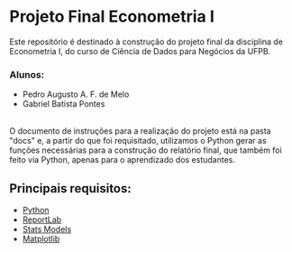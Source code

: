 # Projeto Final Econometria I

Este repositório é destinado à construção do projeto final da disciplina de Econometria I, do curso de Ciência de Dados para Negócios da UFPB. 

### Alunos:
- Pedro Augusto A. F. de Melo
- Gabriel Batista Pontes
  
<br>
O documento de instruções para a realização do projeto está na pasta "docs" e, a partir do que foi requisitado, utilizamos o Python gerar as funções necessárias para a construção do relatório final, que também foi feito via Python, apenas para o aprendizado dos estudantes.
<br>

## Principais requisitos:

- [Python](https://docs.python.org/3/)
- [ReportLab](hhttps://docs.reportlab.com/)
- [Stats Models](https://www.statsmodels.org/stable/api.html)
- [Matplotlib](https://matplotlib.org/stable/index.html)